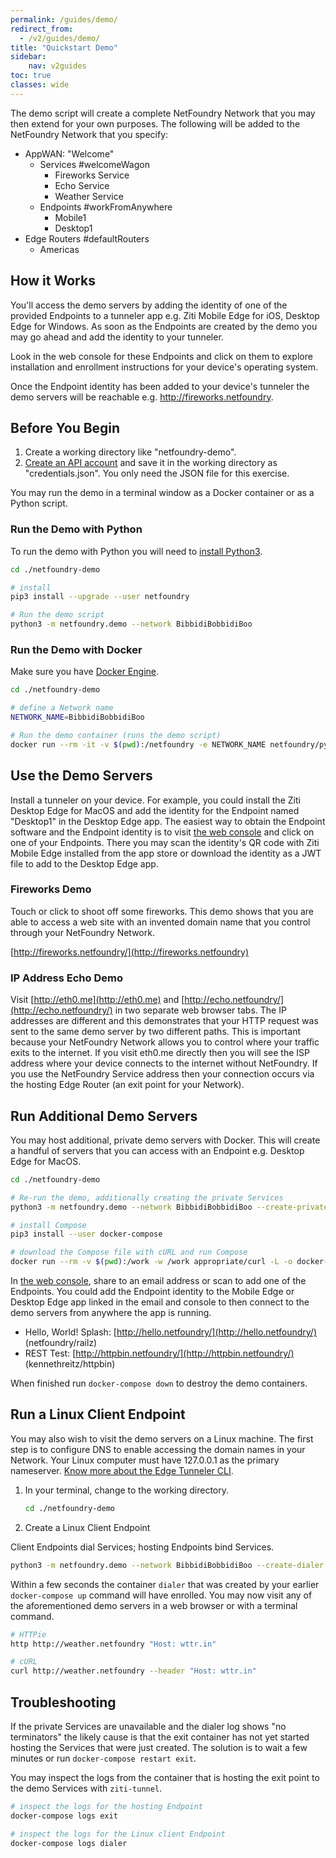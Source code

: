 ```yaml
---
permalink: /guides/demo/
redirect_from:
  - /v2/guides/demo/
title: "Quickstart Demo"
sidebar:
    nav: v2guides
toc: true
classes: wide
---
```


The demo script will create a complete NetFoundry Network that you may then extend for your own purposes. The following will be added to the NetFoundry Network that you specify:

* AppWAN: "Welcome"
    * Services #welcomeWagon
        * Fireworks Service
        * Echo Service
        * Weather Service
    * Endpoints #workFromAnywhere
        * Mobile1
        * Desktop1
* Edge Routers #defaultRouters
    * Americas

## How it Works

You'll access the demo servers by adding the identity of one of the provided Endpoints to a tunneler app e.g. Ziti Mobile Edge for iOS, Desktop Edge for Windows. As soon as the Endpoints are created by the demo you may go ahead and add the identity to your tunneler.

Look in the web console for these Endpoints and click on them to explore installation and enrollment instructions for your device's operating system.

Once the Endpoint identity has been added to your device's tunneler the demo servers will be reachable e.g. http://fireworks.netfoundry.

## Before You Begin

1. Create a working directory like "netfoundry-demo".
1. [Create an API account](/guides/authentication/#get-an-api-account) and save it in the working directory as "credentials.json". You only need the JSON file for this exercise.

You may run the demo in a terminal window as a Docker container or as a Python script.

### Run the Demo with Python

To run the demo with Python you will need to [install Python3](https://www.python.org/downloads/).

```bash
cd ./netfoundry-demo

# install
pip3 install --upgrade --user netfoundry

# Run the demo script
python3 -m netfoundry.demo --network BibbidiBobbidiBoo
```

### Run the Demo with Docker

Make sure you have [Docker Engine](https://docs.docker.com/engine/install/).

```bash
cd ./netfoundry-demo

# define a Network name
NETWORK_NAME=BibbidiBobbidiBoo

# Run the demo container (runs the demo script)
docker run --rm -it -v $(pwd):/netfoundry -e NETWORK_NAME netfoundry/python:demo
```

## Use the Demo Servers

Install a tunneler on your device. For example, you could install the Ziti Desktop Edge for MacOS and add the identity for the Endpoint named "Desktop1" in the Desktop Edge app. The easiest way to obtain the Endpoint software and the Endpoint identity is to visit [the web console](https://nfconsole.io/login) and click on one of your Endpoints. There you may scan the identity's QR code with Ziti Mobile Edge installed from the app store or download the identity as a JWT file to add to the Desktop Edge app.

### Fireworks Demo

Touch or click to shoot off some fireworks. This demo shows that you are able to access a web site with an invented domain name that you control through your NetFoundry Network.

[http://fireworks.netfoundry/](http://fireworks.netfoundry)

### IP Address Echo Demo

Visit [http://eth0.me](http://eth0.me) and [http://echo.netfoundry/](http://echo.netfoundry/) in two separate web browser tabs. The IP addresses are different and this demonstrates that your HTTP request was sent to the same demo server by two different paths. This is important because your NetFoundry Network allows you to control where your traffic exits to the internet. If you visit eth0.me directly then you will see the ISP address where your device connects to the internet without NetFoundry. If you use the NetFoundry Service address then your connection occurs via the hosting Edge Router (an exit point for your Network).

## Run Additional Demo Servers

You may host additional, private demo servers with Docker. This will create a handful of servers that you can access with an Endpoint e.g. Desktop Edge for MacOS.

```bash
cd ./netfoundry-demo

# Re-run the demo, additionally creating the private Services
python3 -m netfoundry.demo --network BibbidiBobbidiBoo --create-private

# install Compose
pip3 install --user docker-compose

# download the Compose file with cURL and run Compose
docker run --rm -v $(pwd):/work -w /work appropriate/curl -L -o docker-compose.yml https://raw.githubusercontent.com/netfoundry/developer-tools/master/docker/docker-compose.yml && docker-compose up --detach
```

In [the web console](https://nfconsole.io/login), share to an email address or scan to add one of the Endpoints. You could add the Endpoint identity to the Mobile Edge or Desktop Edge app linked in the email and console to then connect to the demo servers from anywhere the app is running.

* Hello, World! Splash: [http://hello.netfoundry/](http://hello.netfoundry/) (netfoundry/railz)
* REST Test: [http://httpbin.netfoundry/](http://httpbin.netfoundry/) (kennethreitz/httpbin)

When finished run `docker-compose down` to destroy the demo containers.

## Run a Linux Client Endpoint

You may also wish to visit the demo servers on a Linux machine. The first step is to configure DNS to enable accessing the domain names in your Network. Your Linux computer must have 127.0.0.1 as the primary nameserver. [Know more about the Edge Tunneler CLI](https://support.netfoundry.io/hc/en-us/articles/360045177311).

1. In your terminal, change to the working directory.

    ```bash
    cd ./netfoundry-demo
    ```

1. Create a Linux Client Endpoint

Client Endpoints dial Services; hosting Endpoints bind Services.

```bash
python3 -m netfoundry.demo --network BibbidiBobbidiBoo --create-dialer
```

Within a few seconds the container `dialer` that was created by your earlier `docker-compose up` command  will have enrolled. You may now visit any of the aforementioned demo servers in a web browser or with a terminal command.

```bash
# HTTPie
http http://weather.netfoundry "Host: wttr.in"
```

```bash
# cURL
curl http://weather.netfoundry --header "Host: wttr.in"
```

## Troubleshooting

If the private Services are unavailable and the dialer log shows "no terminators" the likely cause is that the exit container has not yet started hosting the Services that were just created. The solution is to wait a few minutes or run `docker-compose restart exit`.

You may inspect the logs from the container that is hosting the exit point to the demo Services with `ziti-tunnel`.

```bash
# inspect the logs for the hosting Endpoint
docker-compose logs exit

# inspect the logs for the Linux client Endpoint
docker-compose logs dialer
```

